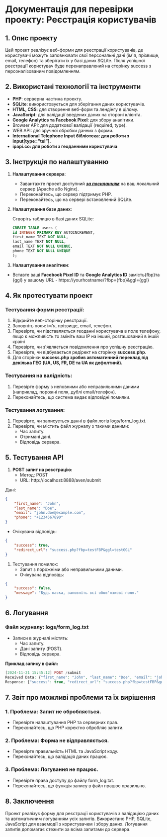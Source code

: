 # **Документація для перевірки проекту: Реєстрація користувачів**

## **1. Опис проекту**

Цей проект реалізує веб-форми для реєстрації користувачів, де користувачі можуть заповнювати свої персональні дані (ім'я, прізвище, email, телефон) та зберігати їх у базі даних SQLite. Після успішної реєстрації користувач буде перенаправлений на сторінку success з персоналізованим повідомленням.

## **2. Використані технології та інструменти**

- **PHP**: серверна частина проекту.
- **SQLite**: використовується для зберігання даних користувачів.
- **HTML, CSS**: для створення веб-форм та лендінгу в цілому.
- **JavaScript**: для валідації введених даних на стороні клієнта.
- **Google Analytics та Facebook Pixel**: для збору аналітики.
- Browser API: для додаткової валідації (required, type).
- WEB API:  для зручної обробки данних з форми.
- **International Telephone Input бібліотека: для роботи з input[type=”tel”].**
- **ipapi.co:  для роботи з геоданними користувача**

## **3. Інструкція по налаштуванню**

1. **Налаштування сервера**:
    - Завантажте проект доступний [***за посиланням***](https://drive.google.com/file/d/13xwJuqYU8SK64sXZVxg9xV9NdULlmaEN/view?usp=drive_link)  на ваш локальний сервер (Apache або Nginx).
    - Переконайтесь, що сервер підтримує PHP.
    - Переконайтесь, що на сервері встановлений SQLite.
2. **Налаштування бази даних**:
    
    Створіть таблицю в базі даних SQLite:
    
    ```sql
    CREATE TABLE users (
    id INTEGER PRIMARY KEY AUTOINCREMENT,
    first_name TEXT NOT NULL,
    last_name TEXT NOT NULL,
    email TEXT NOT NULL UNIQUE,
    phone TEXT NOT NULL UNIQUE
    );
    ```
    
3. **Налаштування аналітики**:
- Вставте ваші **Facebook Pixel ID** та **Google Analytics ID** замість{fbp}та {ggl} у вашому URL - https://yourhostname/?fbp={fbp}&ggl={ggl}

## **4. Як протестувати проект**

### **Тестування форми реєстрації:**

1. Відкрийте веб-сторінку реєстрації.
2. Заповніть поля: ім'я, прізвище, email, телефон.
3. Перевірте, чи підставляється геоданні користувача в поле телефону, якщо є можливість то змініть ваш IP на інший, розташований в іншій країні
4. Перевірте, чи з'являється повідомлення про успішну реєстрацію.
5. Перевірте, чи відбувається редірект на сторінку **success.php**.
6. Для сторінки **success.php зробив автоматичний переклад під декілька ГЕО (UA, US, FR,  DE та UA як дефолтний).**

### **Тестування на валідність:**

1. Перевірте форму з неповними або неправильними даними (наприклад, порожні поля, дублі email/телефон).
2. Переконайтесь, що система видає відповідні помилки.

### **Тестування логування:**

1. Перевірте, чи записується данні в файл логів logs/form_log.txt.
2. Перевірте, чи містить файл журналу з такими даними:
    - Час запиту.
    - Отримані дані.
    - Відповідь сервера.

## **5. Тестування API**

1. **POST запит на реєстрацію:**
    - Метод: POST
    - URL: http://localhost:8888/aven/submit

Дані:

```json
{
    "first_name": "John",
    "last_name": "Doe",
    "email": "john.doe@example.com",
    "phone": "+1234567890"
}
```

- Очікувана відповідь:

```json
{
    "success": true,
    "redirect_url": "success.php?fbp=testFBP&ggl=testGGL"
}
```

1. Тестування помилок:
    - Запит з порожніми або неправильними даними.
    - Очікувана відповідь:

```json
{
    "success": false,
    "message": "Будь ласка, заповніть всі обов'язкові поля."
}
```

## **6. Логування**

### **Файл журналу: logs/form_log.txt**

- Записи в журналі містять:
    - Час запиту.
    - Дані запиту (POST).
    - Відповідь сервера.

**Приклад запису в файл:**

```php
[2024-11-21 15:45:12] POST /submit
Received Data: {"first_name": "John", "last_name": "Doe", "email": "john.doe@example.com", "phone": "+1234567890"}
Response: {"success": true, "redirect_url": "success.php?fbp=testFBP&ggl=testGGL"}

```

## **7. Звіт про можливі проблеми та їх вирішення**

### **1. Проблема: Запит не обробляється.**

- Перевірте налаштування PHP та серверних прав.
- Переконайтесь, що PHP коректно обробляє запити.

### **2. Проблема: Форма не відправляється.**

- Перевірте правильність HTML та JavaScript коду.
- Переконайтесь, що валідація даних працює.

### **3. Проблема: Логування не працює.**

- Перевірте права доступу до файлу form_log.txt.
- Переконайтесь, що функція запису в файл працює правильно.

## **8. Заключення**

Проект реалізує форму для реєстрації користувачів з валідацією даних та автоматичним логуванням усіх запитів. Використано PHP, SQLite, JavaScript для взаємодії з користувачем і збору даних. Логування запитів допомагає стежити за всіма запитами до сервера.
